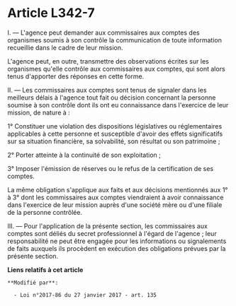 # Article L342-7

I. ― L'agence peut demander aux commissaires aux comptes des organismes soumis à son contrôle la communication de toute
information recueillie dans le cadre de leur mission. 

L'agence peut, en outre, transmettre des observations écrites sur les organismes qu'elle contrôle aux commissaires aux
comptes, qui sont alors tenus d'apporter des réponses en cette forme. 

II. ― Les commissaires aux comptes sont tenus de signaler dans les meilleurs délais à l'agence tout fait ou décision
concernant la personne soumise à son contrôle dont ils ont eu connaissance dans l'exercice de leur mission, de nature à : 

1° Constituer une violation des dispositions législatives ou réglementaires applicables à cette personne et susceptible
d'avoir des effets significatifs sur sa situation financière, sa solvabilité, son résultat ou son patrimoine ; 

2° Porter atteinte à la continuité de son exploitation ; 

3° Imposer l'émission de réserves ou le refus de la certification de ses comptes. 

La même obligation s'applique aux faits et aux décisions mentionnés aux 1° à 3° dont les commissaires aux comptes viendraient
à avoir connaissance dans l'exercice de leur mission auprès d'une société mère ou d'une filiale de la personne contrôlée. 

III. ― Pour l'application de la présente section, les commissaires aux comptes sont déliés du secret professionnel à l'égard
de l'agence ; leur responsabilité ne peut être engagée pour les informations ou signalements de faits auxquels ils procèdent
en exécution des obligations prévues par la présente section.

**Liens relatifs à cet article**

	**Modifié par**:

	  - Loi n°2017-86 du 27 janvier 2017 - art. 135
